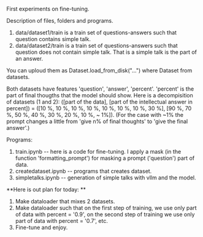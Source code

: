 First experiments on fine-tuning. 

Description of files, folders and programs. 

1. data/dataset1/train is a train set of questions-answers such that question contains simple talk. 
2. data/dataset2/train is a train set of questions-answers such that question does not contain simple talk. That is a simple talk is the part of an answer.

You can uploud them as Dataset.load_from_disk("...") where Dataset from datasets. 

Both datasets have features 'question', 'answer', 'percent'. 'percent' is the part of final thougths that the model should show. Here is a decompisition of datasets (1 and 2): ([part of the data], [part of the intellectual answer in percent]) =
([10 %, 10 %, 10 %, 10 %, 10 %, 10 %, 10 %, 30 %], [90 %, 70 %, 50 %, 40 %, 30 %, 20 %, 10 %, ~ 1%]). (For the case with ~1% the prompt changes a little from 'give n% of final thoughts' to 'give the final answer'.) 

Programs: 

1. train.ipynb -- here is a code for fine-tuning. I apply a mask (in the function 'formatting_prompt') for masking a prompt ('question') part of data.
2. createdataset.ipynb -- programs that creates dataset.
3. simpletalks.ipynb -- generation of simple talks with vllm and the model.

**Here is out plan for today: **
1. Make dataloader that mixes 2 datasets.
2. Make dataloader such that on the first step of training, we use only part of data with percent = '0.9', on the second step of training we use only part of data with percent = '0.7', etc.
3. Fine-tune and enjoy.

